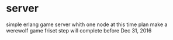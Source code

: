# server
simple erlang game server whith one node at this time
plan make a werewolf game 
friset step will complete before Dec 31, 2016
